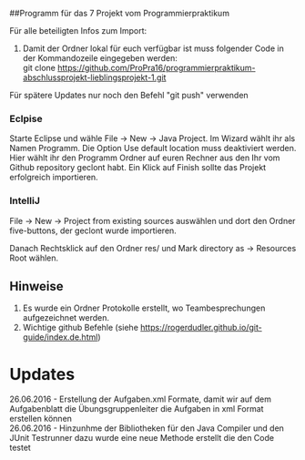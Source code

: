 ##Programm für das 7 Projekt vom Programmierpraktikum 

Für alle beteiligten Infos zum Import:<br />
1. Damit der Ordner lokal für euch verfügbar ist muss folgender Code in der Kommandozeile eingegeben werden:<br />
git clone https://github.com/ProPra16/programmierpraktikum-abschlussprojekt-lieblingsprojekt-1.git

Für spätere Updates nur noch den Befehl "git push" verwenden

### Eclpise 
Starte Eclipse und wähle File -> New -> Java Project. Im Wizard wählt ihr als Namen Programm. Die Option Use default location muss deaktiviert werden. Hier wählt ihr den Programm Ordner auf euren Rechner aus den Ihr vom Github repository geclont habt. Ein Klick auf Finish sollte das Projekt erfolgreich importieren.

### IntelliJ

File -> New -> Project from existing sources auswählen und dort den Ordner five-buttons, der geclont wurde importieren.

Danach Rechtsklick auf den Ordner res/ und Mark directory as -> Resources Root wählen.

## Hinweise

1. Es wurde ein Ordner Protokolle erstellt, wo Teambesprechungen aufgezeichnet werden.
2. Wichtige github Befehle (siehe https://rogerdudler.github.io/git-guide/index.de.html)


# Updates

26.06.2016 - Erstellung der Aufgaben.xml Formate, damit wir auf dem Aufgabenblatt die Übungsgruppenleiter die Aufgaben in xml Format erstellen können<br />
26.06.2016 - Hinzunhme der Bibliotheken für den Java Compiler und den JUnit Testrunner dazu wurde eine neue Methode erstellt die den Code testet
